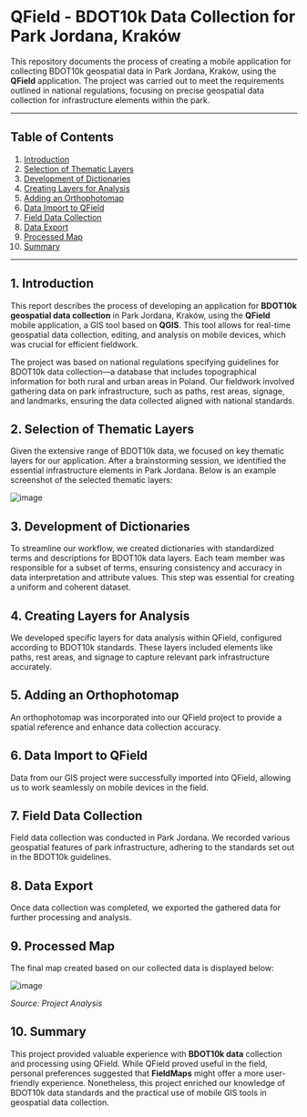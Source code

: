 # QField - BDOT10k Data Collection for Park Jordana, Kraków

This repository documents the process of creating a mobile application for collecting BDOT10k geospatial data in Park Jordana, Kraków, using the **QField** application. The project was carried out to meet the requirements outlined in national regulations, focusing on precise geospatial data collection for infrastructure elements within the park.

---

## Table of Contents
1. [Introduction](#introduction)
2. [Selection of Thematic Layers](#selection-of-thematic-layers)
3. [Development of Dictionaries](#development-of-dictionaries)
4. [Creating Layers for Analysis](#creating-layers-for-analysis)
5. [Adding an Orthophotomap](#adding-an-orthophotomap)
6. [Data Import to QField](#data-import-to-qfield)
7. [Field Data Collection](#field-data-collection)
8. [Data Export](#data-export)
9. [Processed Map](#processed-map)
10. [Summary](#summary)

---

## 1. Introduction

This report describes the process of developing an application for **BDOT10k geospatial data collection** in Park Jordana, Kraków, using the **QField** mobile application, a GIS tool based on **QGIS**. This tool allows for real-time geospatial data collection, editing, and analysis on mobile devices, which was crucial for efficient fieldwork.

The project was based on national regulations specifying guidelines for BDOT10k data collection—a database that includes topographical information for both rural and urban areas in Poland. Our fieldwork involved gathering data on park infrastructure, such as paths, rest areas, signage, and landmarks, ensuring the data collected aligned with national standards.

## 2. Selection of Thematic Layers

Given the extensive range of BDOT10k data, we focused on key thematic layers for our application. After a brainstorming session, we identified the essential infrastructure elements in Park Jordana. Below is an example screenshot of the selected thematic layers:

![image](https://github.com/user-attachments/assets/2f362307-11f2-4fb4-b957-2f1ae7a10565)


## 3. Development of Dictionaries

To streamline our workflow, we created dictionaries with standardized terms and descriptions for BDOT10k data layers. Each team member was responsible for a subset of terms, ensuring consistency and accuracy in data interpretation and attribute values. This step was essential for creating a uniform and coherent dataset.

## 4. Creating Layers for Analysis

We developed specific layers for data analysis within QField, configured according to BDOT10k standards. These layers included elements like paths, rest areas, and signage to capture relevant park infrastructure accurately.

## 5. Adding an Orthophotomap

An orthophotomap was incorporated into our QField project to provide a spatial reference and enhance data collection accuracy.

## 6. Data Import to QField

Data from our GIS project were successfully imported into QField, allowing us to work seamlessly on mobile devices in the field.

## 7. Field Data Collection

Field data collection was conducted in Park Jordana. We recorded various geospatial features of park infrastructure, adhering to the standards set out in the BDOT10k guidelines.

## 8. Data Export

Once data collection was completed, we exported the gathered data for further processing and analysis.

## 9. Processed Map

The final map created based on our collected data is displayed below:

![image](https://github.com/user-attachments/assets/79011d92-97b9-47fe-b34f-083d1f862a4a)

*Source: Project Analysis*

## 10. Summary

This project provided valuable experience with **BDOT10k data** collection and processing using QField. While QField proved useful in the field, personal preferences suggested that **FieldMaps** might offer a more user-friendly experience. Nonetheless, this project enriched our knowledge of BDOT10k data standards and the practical use of mobile GIS tools in geospatial data collection.

